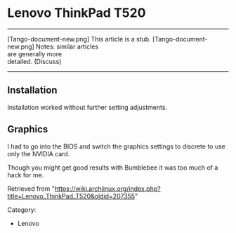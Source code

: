 Lenovo ThinkPad T520
====================

  ------------------------ ------------------------ ------------------------
  [Tango-document-new.png] This article is a stub.  [Tango-document-new.png]
                           Notes: similar articles  
                           are generally more       
                           detailed. (Discuss)      
  ------------------------ ------------------------ ------------------------

Installation
------------

Installation worked without further setting adjustments.

Graphics
--------

I had to go into the BIOS and switch the graphics settings to discrete
to use only the NVIDIA card.

Though you might get good results with Bumblebee it was too much of a
hack for me.

Retrieved from
"https://wiki.archlinux.org/index.php?title=Lenovo_ThinkPad_T520&oldid=207355"

Category:

-   Lenovo
